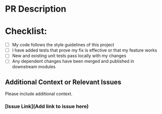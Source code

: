 [https://github.com/gameboiss/ask-me/blob/main/.github/pull_request_template.md]: #

# PR Description

# Checklist:

- [ ] My code follows the style guidelines of this project
- [ ] I have added tests that prove my fix is effective or that my feature works
- [ ] New and existing unit tests pass locally with my changes
- [ ] Any dependent changes have been merged and published in downstream modules

## Additional Context or Relevant Issues

Please include additional context.

### [Issue Link](Add link to issue here)
